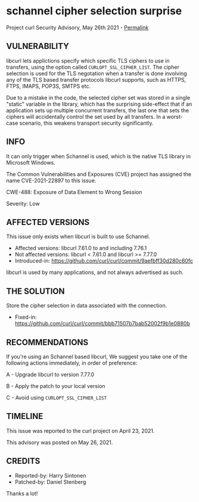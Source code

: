 schannel cipher selection surprise
==================================

Project curl Security Advisory, May 26th 2021 -
[Permalink](https://curl.se/docs/CVE-2021-22897.html)

VULNERABILITY
-------------

libcurl lets applictions specify which specific TLS ciphers to use in
transfers, using the option called `CURLOPT_SSL_CIPHER_LIST`. The cipher
selection is used for the TLS negotation when a transfer is done involving any
of the TLS based transfer protocols libcurl supports, such as HTTPS, FTPS,
IMAPS, POP3S, SMTPS etc.

Due to a mistake in the code, the selected cipher set was stored in a single
"static" variable in the library, which has the surprising side-effect that if
an application sets up multiple concurrent transfers, the last one that sets
the ciphers will accidentally control the set used by all transfers. In a
worst-case scenario, this weakens transport security significantly.

INFO
----

It can only trigger when Schannel is used, which is the native TLS library in
Microsoft Windows.

The Common Vulnerabilities and Exposures (CVE) project has assigned the name
CVE-2021-22897 to this issue.

CWE-488: Exposure of Data Element to Wrong Session

Severity: Low

AFFECTED VERSIONS
-----------------

This issue only exists when libcurl is built to use Schannel.

- Affected versions: libcurl 7.61.0 to and including 7.76.1
- Not affected versions: libcurl < 7.61.0 and libcurl >= 7.77.0
- Introduced-in: https://github.com/curl/curl/commit/9aefbff30d280c60fc

libcurl is used by many applications, and not always advertised as such.

THE SOLUTION
------------

Store the cipher selection in data associated with the connection.

- Fixed-in: https://github.com/curl/curl/commit/bbb71507b7bab52002f9b1e0880b

RECOMMENDATIONS
--------------

If you're using an Schannel based libcurl, We suggest you take one of the
following actions immediately, in order of preference:

 A - Upgrade libcurl to version 7.77.0

 B - Apply the patch to your local version

 C - Avoid using `CURLOPT_SSL_CIPHER_LIST`

TIMELINE
--------

This issue was reported to the curl project on April 23, 2021.

This advisory was posted on May 26, 2021.

CREDITS
-------

- Reported-by: Harry Sintonen
- Patched-by: Daniel Stenberg

Thanks a lot!
